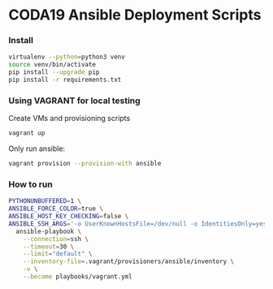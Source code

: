 # CODA19 Ansible Deployment Scripts


###  Install

```bash
virtualenv --python=python3 venv
source venv/bin/activate
pip install --upgrade pip
pip install -r requirements.txt
```

### Using VAGRANT for local testing

Create VMs and provisioning scripts

```bash
vagrant up
```

Only run ansible:

```bash
vagrant provision --provision-with ansible
```

### How to run

```bash
PYTHONUNBUFFERED=1 \
ANSIBLE_FORCE_COLOR=true \
ANSIBLE_HOST_KEY_CHECKING=false \
ANSIBLE_SSH_ARGS='-o UserKnownHostsFile=/dev/null -o IdentitiesOnly=yes -o ControlMaster=auto -o ControlPersist=60s' \
  ansible-playbook \
    --connection=ssh \
    --timeout=30 \
    --limit="default" \
    --inventory-file=.vagrant/provisioners/ansible/inventory \
    -v \
    --become playbooks/vagrant.yml
```
